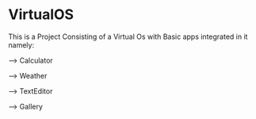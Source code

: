 # VirtualOS
This is a Project Consisting of a Virtual Os with Basic apps integrated in it namely:

--> Calculator

--> Weather

--> TextEditor

--> Gallery
